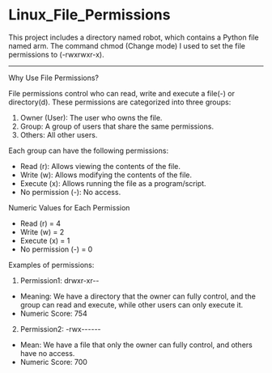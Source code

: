 # Linux_File_Permissions

This project includes a directory named robot, which contains a Python file named arm. The command chmod (Change mode) I used to set the file permissions to (-rwxrwxr-x).
__________________________________________________________________
Why Use File Permissions?

File permissions control who can read, write and execute a file(-) or directory(d). These permissions are categorized into three groups:

1. Owner (User): The user who owns the file.
2. Group: A group of users that share the same permissions.
3. Others: All other users.

Each group can have the following permissions:
- Read (r): Allows viewing the contents of the file.
- Write (w): Allows modifying the contents of the file.
- Execute (x): Allows running the file as a program/script.
- No permission (-): No access.

Numeric Values for Each Permission
- Read (r) = 4
- Write (w) = 2
- Execute (x) = 1
- No permission (-) = 0

Examples of permissions:
1. Permission1: drwxr-xr--
- Meaning: We have a directory that the owner can fully control, and the group can read and execute, while other users can only execute it.
- Numeric Score: 754

2. Permission2: -rwx------
- Mean: We have a file that only the owner can fully control, and others have no access.
- Numeric Score: 700
